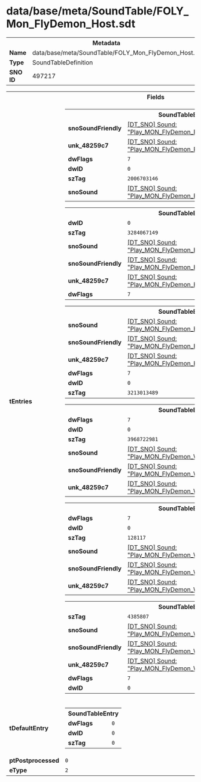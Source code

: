 <h1>data/base/meta/SoundTable/FOLY_Mon_FlyDemon_Host.sdt</h1><table><tr><th colspan="100%">Metadata</th></tr><tr><td><b>Name</b></td><td>data/base/meta/SoundTable/FOLY_Mon_FlyDemon_Host.sdt</td></tr><tr><td><b>Type</b></td><td>SoundTableDefinition</td></tr><tr><td><b>SNO ID</b></td><td>497217</td></tr></table>

<table><tr><th colspan="100%">Fields</th></tr><tr><td><b>tEntries</b></td><td><table><tr><th colspan="100%">SoundTableEntry</th></tr><tr><td><b>snoSoundFriendly</b></td><td><a href="..\Sound\Play_MON_FlyDemon_FOLY_Attack_Shake_3P.snd">[DT_SNO] Sound: "Play_MON_FlyDemon_FOLY_Attack_Shake_3P"</a></td></tr><tr><td><b>unk_48259c7</b></td><td><a href="..\Sound\Play_MON_FlyDemon_FOLY_Attack_Shake_3P.snd">[DT_SNO] Sound: "Play_MON_FlyDemon_FOLY_Attack_Shake_3P"</a></td></tr><tr><td><b>dwFlags</b></td><td><code>7</code></td></tr><tr><td><b>dwID</b></td><td><code>0</code></td></tr><tr><td><b>szTag</b></td><td><code>2006703146</code></td></tr><tr><td><b>snoSound</b></td><td><a href="..\Sound\Play_MON_FlyDemon_FOLY_Attack_Shake_3P.snd">[DT_SNO] Sound: "Play_MON_FlyDemon_FOLY_Attack_Shake_3P"</a></td></tr></table>


<table><tr><th colspan="100%">SoundTableEntry</th></tr><tr><td><b>dwID</b></td><td><code>0</code></td></tr><tr><td><b>szTag</b></td><td><code>3284067149</code></td></tr><tr><td><b>snoSound</b></td><td><a href="..\Sound\Play_MON_FlyDemon_Host_FOLY_Bodyfall_3P.snd">[DT_SNO] Sound: "Play_MON_FlyDemon_Host_FOLY_Bodyfall_3P"</a></td></tr><tr><td><b>snoSoundFriendly</b></td><td><a href="..\Sound\Play_MON_FlyDemon_Host_FOLY_Bodyfall_3P.snd">[DT_SNO] Sound: "Play_MON_FlyDemon_Host_FOLY_Bodyfall_3P"</a></td></tr><tr><td><b>unk_48259c7</b></td><td><a href="..\Sound\Play_MON_FlyDemon_Host_FOLY_Bodyfall_3P.snd">[DT_SNO] Sound: "Play_MON_FlyDemon_Host_FOLY_Bodyfall_3P"</a></td></tr><tr><td><b>dwFlags</b></td><td><code>7</code></td></tr></table>


<table><tr><th colspan="100%">SoundTableEntry</th></tr><tr><td><b>snoSound</b></td><td><a href="..\Sound\Play_MON_FlyDemon_Host_Footsteps_Walk_3P.snd">[DT_SNO] Sound: "Play_MON_FlyDemon_Host_Footsteps_Walk_3P"</a></td></tr><tr><td><b>snoSoundFriendly</b></td><td><a href="..\Sound\Play_MON_FlyDemon_Host_Footsteps_Walk_3P.snd">[DT_SNO] Sound: "Play_MON_FlyDemon_Host_Footsteps_Walk_3P"</a></td></tr><tr><td><b>unk_48259c7</b></td><td><a href="..\Sound\Play_MON_FlyDemon_Host_Footsteps_Walk_3P.snd">[DT_SNO] Sound: "Play_MON_FlyDemon_Host_Footsteps_Walk_3P"</a></td></tr><tr><td><b>dwFlags</b></td><td><code>7</code></td></tr><tr><td><b>dwID</b></td><td><code>0</code></td></tr><tr><td><b>szTag</b></td><td><code>3213013489</code></td></tr></table>


<table><tr><th colspan="100%">SoundTableEntry</th></tr><tr><td><b>dwFlags</b></td><td><code>7</code></td></tr><tr><td><b>dwID</b></td><td><code>0</code></td></tr><tr><td><b>szTag</b></td><td><code>3968722981</code></td></tr><tr><td><b>snoSound</b></td><td><a href="..\Sound\Play_MON_FlyDemon_Warrior_Foley_Body_Mvts_GetHit_3P.snd">[DT_SNO] Sound: "Play_MON_FlyDemon_Warrior_Foley_Body_Mvts_GetHit_3P"</a></td></tr><tr><td><b>snoSoundFriendly</b></td><td><a href="..\Sound\Play_MON_FlyDemon_Warrior_Foley_Body_Mvts_GetHit_3P.snd">[DT_SNO] Sound: "Play_MON_FlyDemon_Warrior_Foley_Body_Mvts_GetHit_3P"</a></td></tr><tr><td><b>unk_48259c7</b></td><td><a href="..\Sound\Play_MON_FlyDemon_Warrior_Foley_Body_Mvts_GetHit_3P.snd">[DT_SNO] Sound: "Play_MON_FlyDemon_Warrior_Foley_Body_Mvts_GetHit_3P"</a></td></tr></table>


<table><tr><th colspan="100%">SoundTableEntry</th></tr><tr><td><b>dwFlags</b></td><td><code>7</code></td></tr><tr><td><b>dwID</b></td><td><code>0</code></td></tr><tr><td><b>szTag</b></td><td><code>128117</code></td></tr><tr><td><b>snoSound</b></td><td><a href="..\Sound\Play_MON_FlyDemon_Warrior_Foley_Body_Mvts_Run_3P.snd">[DT_SNO] Sound: "Play_MON_FlyDemon_Warrior_Foley_Body_Mvts_Run_3P"</a></td></tr><tr><td><b>snoSoundFriendly</b></td><td><a href="..\Sound\Play_MON_FlyDemon_Warrior_Foley_Body_Mvts_Run_3P.snd">[DT_SNO] Sound: "Play_MON_FlyDemon_Warrior_Foley_Body_Mvts_Run_3P"</a></td></tr><tr><td><b>unk_48259c7</b></td><td><a href="..\Sound\Play_MON_FlyDemon_Warrior_Foley_Body_Mvts_Run_3P.snd">[DT_SNO] Sound: "Play_MON_FlyDemon_Warrior_Foley_Body_Mvts_Run_3P"</a></td></tr></table>


<table><tr><th colspan="100%">SoundTableEntry</th></tr><tr><td><b>szTag</b></td><td><code>4385807</code></td></tr><tr><td><b>snoSound</b></td><td><a href="..\Sound\Play_MON_FlyDemon_Warrior_Foley_Body_Mvts_Walk_3P.snd">[DT_SNO] Sound: "Play_MON_FlyDemon_Warrior_Foley_Body_Mvts_Walk_3P"</a></td></tr><tr><td><b>snoSoundFriendly</b></td><td><a href="..\Sound\Play_MON_FlyDemon_Warrior_Foley_Body_Mvts_Walk_3P.snd">[DT_SNO] Sound: "Play_MON_FlyDemon_Warrior_Foley_Body_Mvts_Walk_3P"</a></td></tr><tr><td><b>unk_48259c7</b></td><td><a href="..\Sound\Play_MON_FlyDemon_Warrior_Foley_Body_Mvts_Walk_3P.snd">[DT_SNO] Sound: "Play_MON_FlyDemon_Warrior_Foley_Body_Mvts_Walk_3P"</a></td></tr><tr><td><b>dwFlags</b></td><td><code>7</code></td></tr><tr><td><b>dwID</b></td><td><code>0</code></td></tr></table>


</td></tr><tr><td><b>tDefaultEntry</b></td><td><table><tr><th colspan="100%">SoundTableEntry</th></tr><tr><td><b>dwFlags</b></td><td><code>0</code></td></tr><tr><td><b>dwID</b></td><td><code>0</code></td></tr><tr><td><b>szTag</b></td><td><code>0</code></td></tr></table>

</td></tr><tr><td><b>ptPostprocessed</b></td><td><code>0</code></td></tr><tr><td><b>eType</b></td><td><code>2</code></td></tr></table>

